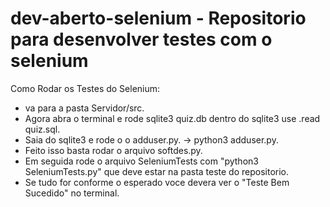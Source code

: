 # dev-aberto-selenium - Repositorio para desenvolver testes com o selenium

Como Rodar os Testes do Selenium:

- va para a pasta Servidor/src.
- Agora abra o terminal e rode sqlite3 quiz.db dentro do sqlite3 use .read quiz.sql.
- Saia do sqlite3 e rode o o adduser.py. -> python3 adduser.py.
- Feito isso basta rodar o arquivo softdes.py.
- Em seguida rode o arquivo SeleniumTests com "python3 SeleniumTests.py" que deve estar na pasta teste do repositorio.
- Se tudo for conforme o esperado voce devera ver o "Teste Bem Sucedido" no terminal.
